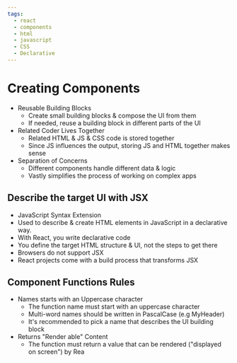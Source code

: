 ```yaml
---
tags:
  - react
  - components
  - html
  - javascript
  - CSS
  - Declarative
---
```

# Creating Components
* Reusable Building Blocks
	* Create small building blocks & compose the UI from them
	* If needed, reuse a building block in different parts of the UI
* Related Coder Lives Together
	* Related HTML & JS & CSS code is stored together
	* Since JS influences the output, storing JS and HTML together makes sense
* Separation of Concerns
	* Different components handle different data & logic
	* Vastly simplifies the process of working on complex apps


## Describe the target UI with JSX
* JavaScript Syntax Extension
* Used to describe & create HTML elements in JavaScript in a declarative way.
* With React, you write declarative code
* You define the target HTML structure  & UI, not the steps to get there
* Browsers do not support JSX
* React projects come with a build process that transforms JSX

## Component Functions Rules
* Names starts with an Uppercase character
	* The function name must start with an uppercase character
	* Multi-word names should be written in PascalCase (e.g MyHeader)
	* It's recommended to pick a name that describes the UI building block
* Returns "Render able" Content
	* The function must return a value that can be rendered ("displayed on screen") by Rea


